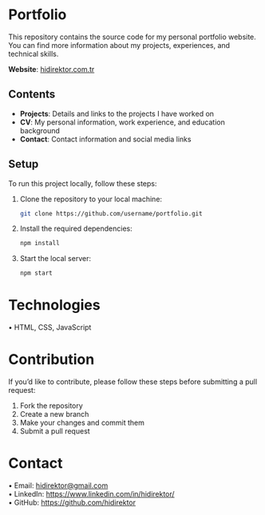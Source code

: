 # Portfolio

This repository contains the source code for my personal portfolio website. You can find more information about my projects, experiences, and technical skills.

**Website**: [hidirektor.com.tr](https://hidirektor.com.tr)

## Contents

- **Projects**: Details and links to the projects I have worked on
- **CV**: My personal information, work experience, and education background
- **Contact**: Contact information and social media links

## Setup

To run this project locally, follow these steps:

1. Clone the repository to your local machine:
   ```bash
   git clone https://github.com/username/portfolio.git
2. Install the required dependencies:
   ```bash
   npm install
3. Start the local server:
   ```bash
   npm start

# Technologies
•	HTML, CSS, JavaScript

# Contribution
If you’d like to contribute, please follow these steps before submitting a pull request:
1.	Fork the repository
2.	Create a new branch
3.	Make your changes and commit them
4.	Submit a pull request

# Contact
•	Email: hidirektor@gmail.com<br>
•	LinkedIn: https://www.linkedin.com/in/hidirektor/ <br>
•	GitHub: https://github.com/hidirektor
